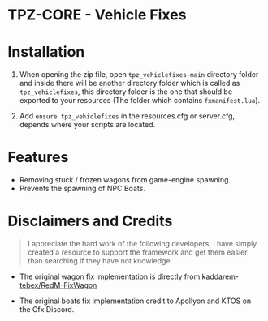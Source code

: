 # TPZ-CORE - Vehicle Fixes

# Installation

1. When opening the zip file, open `tpz_vehiclefixes-main` directory folder and inside there will be another directory folder which is called as `tpz_vehiclefixes`, this directory folder is the one that should be exported to your resources (The folder which contains `fxmanifest.lua`).

2. Add `ensure tpz_vehiclefixes` in the resources.cfg or server.cfg, depends where your scripts are located.

# Features

- Removing stuck / frozen wagons from game-engine spawning.
- Prevents the spawning of NPC Boats.

# Disclaimers and Credits

> I appreciate the hard work of the following developers, I have simply created a resource to support the framework and get them easier than searching if they have not knowledge.

- The original wagon fix implementation is directly from [kaddarem-tebex/RedM-FixWagon](https://github.com/Jump-On-Studios/RedM-FixWagon)

- The original boats fix implementation credit to Apollyon and KTOS on the Cfx Discord.
